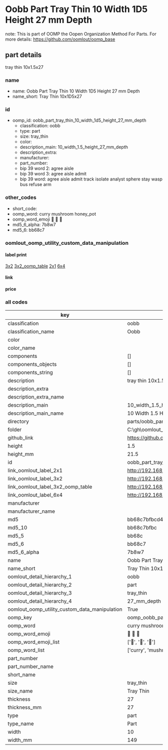 # Oobb Part Tray Thin 10 Width 1D5 Height 27 mm Depth  

note: This is part of OOMP the Oopen Organization Method For Parts. For more details: https://github.com/oomlout/oomp_base

##  part details
  



tray thin 10x1.5x27



### name
* name: Oobb Part Tray Thin 10 Width 1D5 Height 27 mm Depth
* name_short: Tray Thin 10x1D5x27 
### id
* oomp_id: oobb_part_tray_thin_10_width_1d5_height_27_mm_depth
  * classification: oobb
  * type: part
  * size: tray_thin
  * color: 
  * description_main: 10_width_1.5_height_27_mm_depth
  * description_extra: 
  * manufacturer: 
  * part_number: 
  * bip 39 word 2: agree aisle
  * bip 39 word 3: agree aisle admit
  * bip 39 word: agree aisle admit track isolate analyst sphere stay wasp bus refuse arm

### other_codes
* short_code: 
* oomp_word: curry mushroom honey_pot
* oomp_word_emoji :curry: :mushroom: :honey_pot:
* md5_6_alpha: 7b8w7
* md5_6: bb68c7






### oomlout_oomp_utility_custom_data_manipulation
#### label print
[3x2](http://192.168.1.245:1112/?label=oomp%207b8w7)
[3x2_oomp_table](http://192.168.1.108:1112/?label=oomp%207b8w7)
[2x1](http://192.168.1.242:1112/?label=oomp%207b8w7)
[6x4](http://192.168.1.55:1112/?label=oomp%207b8w7)    

#### link

                              

#### price







### all codes 
| key | value |  
| --- | --- |  
| classification | oobb |  
| classification_name | Oobb |  
| color |  |  
| color_name |  |  
| components | [] |  
| components_objects | [] |  
| components_string | [] |  
| description | tray thin 10x1.5x27 |  
| description_extra |  |  
| description_extra_name |  |  
| description_main | 10_width_1.5_height_27_mm_depth |  
| description_main_name | 10 Width 1.5 Height 27 mm Depth |  
| directory | parts/oobb_part_tray_thin_10_width_1d5_height_27_mm_depth |  
| folder | C:\gh\oomlout_oobb_version_4_generated_parts\parts\oobb_part_tray_thin_10_width_1d5_height_27_mm_depth |  
| github_link | https://github.com/oomlout/oomlout_oomp_part_src/tree/main/parts/oobb_part_tray_thin_10_width_1d5_height_27_mm_depth |  
| height | 1.5 |  
| height_mm | 21.5 |  
| id | oobb_part_tray_thin_10_width_1d5_height_27_mm_depth |  
| link_oomlout_label_2x1 | http://192.168.1.242:1112/?label=oomp%207b8w7 |  
| link_oomlout_label_3x2 | http://192.168.1.245:1112/?label=oomp%207b8w7 |  
| link_oomlout_label_3x2_oomp_table | http://192.168.1.108:1112/?label=oomp%207b8w7 |  
| link_oomlout_label_6x4 | http://192.168.1.55:1112/?label=oomp%207b8w7 |  
| manufacturer |  |  
| manufacturer_name |  |  
| md5 | bb68c7bfbcd4fa2c213b4e6807416828 |  
| md5_10 | bb68c7bfbc |  
| md5_5 | bb68c |  
| md5_6 | bb68c7 |  
| md5_6_alpha | 7b8w7 |  
| name | Oobb Part Tray Thin 10 Width 1D5 Height 27 mm Depth |  
| name_short | Tray Thin 10x1D5x27  |  
| oomlout_detail_hierarchy_1 | oobb |  
| oomlout_detail_hierarchy_2 | part |  
| oomlout_detail_hierarchy_3 | tray_thin |  
| oomlout_detail_hierarchy_4 | 27_mm_depth |  
| oomlout_oomp_utility_custom_data_manipulation | True |  
| oomp_key | oomp_oobb_part_tray_thin_10_width_1d5_height_27_mm_depth |  
| oomp_word | curry mushroom honey_pot |  
| oomp_word_emoji | :curry: :mushroom: :honey_pot: |  
| oomp_word_emoji_list | [':curry:', ':mushroom:', ':honey_pot:'] |  
| oomp_word_list | ['curry', 'mushroom', 'honey_pot'] |  
| part_number |  |  
| part_number_name |  |  
| short_name |  |  
| size | tray_thin |  
| size_name | Tray Thin |  
| thickness | 27 |  
| thickness_mm | 27 |  
| type | part |  
| type_name | Part |  
| width | 10 |  
| width_mm | 149 |  

